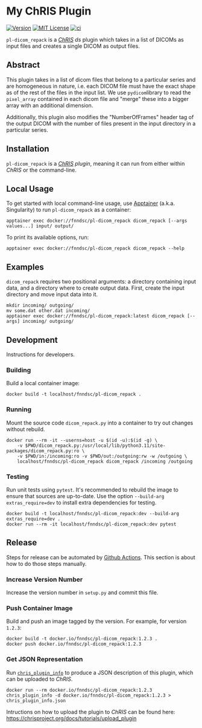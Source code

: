 # My ChRIS Plugin

[![Version](https://img.shields.io/docker/v/fnndsc/pl-dicom_repack?sort=semver)](https://hub.docker.com/r/fnndsc/pl-dicom_repack)
[![MIT License](https://img.shields.io/github/license/fnndsc/pl-dicom_repack)](https://github.com/FNNDSC/pl-dicom_repack/blob/main/LICENSE)
[![ci](https://github.com/FNNDSC/pl-dicom_repack/actions/workflows/ci.yml/badge.svg)](https://github.com/FNNDSC/pl-dicom_repack/actions/workflows/ci.yml)

`pl-dicom_repack` is a [_ChRIS_](https://chrisproject.org/)
_ds_ plugin which takes in a list of DICOMs as input files and
creates a single DICOM as output files.

## Abstract

This plugin takes in a list of dicom files that belong to a particular series and are
homogeneous in nature, i.e. each DICOM file must have the exact shape as of the rest of the 
files in the input list. We use `pydicom`library to read the `pixel_array` contained in each 
dicom file and "merge" these into a bigger array with an additional dimension.

Additionally, this plugin also modifies the "NumberOfFrames" header tag of the output 
DICOM with the number of files present in the input directory in a particular series.

## Installation

`pl-dicom_repack` is a _[ChRIS](https://chrisproject.org/) plugin_, meaning it can
run from either within _ChRIS_ or the command-line.

## Local Usage

To get started with local command-line usage, use [Apptainer](https://apptainer.org/)
(a.k.a. Singularity) to run `pl-dicom_repack` as a container:

```shell
apptainer exec docker://fnndsc/pl-dicom_repack dicom_repack [--args values...] input/ output/
```

To print its available options, run:

```shell
apptainer exec docker://fnndsc/pl-dicom_repack dicom_repack --help
```

## Examples

`dicom_repack` requires two positional arguments: a directory containing
input data, and a directory where to create output data.
First, create the input directory and move input data into it.

```shell
mkdir incoming/ outgoing/
mv some.dat other.dat incoming/
apptainer exec docker://fnndsc/pl-dicom_repack:latest dicom_repack [--args] incoming/ outgoing/
```

## Development

Instructions for developers.

### Building

Build a local container image:

```shell
docker build -t localhost/fnndsc/pl-dicom_repack .
```

### Running

Mount the source code `dicom_repack.py` into a container to try out changes without rebuild.

```shell
docker run --rm -it --userns=host -u $(id -u):$(id -g) \
    -v $PWD/dicom_repack.py:/usr/local/lib/python3.11/site-packages/dicom_repack.py:ro \
    -v $PWD/in:/incoming:ro -v $PWD/out:/outgoing:rw -w /outgoing \
    localhost/fnndsc/pl-dicom_repack dicom_repack /incoming /outgoing
```

### Testing

Run unit tests using `pytest`.
It's recommended to rebuild the image to ensure that sources are up-to-date.
Use the option `--build-arg extras_require=dev` to install extra dependencies for testing.

```shell
docker build -t localhost/fnndsc/pl-dicom_repack:dev --build-arg extras_require=dev .
docker run --rm -it localhost/fnndsc/pl-dicom_repack:dev pytest
```

## Release

Steps for release can be automated by [Github Actions](.github/workflows/ci.yml).
This section is about how to do those steps manually.

### Increase Version Number

Increase the version number in `setup.py` and commit this file.

### Push Container Image

Build and push an image tagged by the version. For example, for version `1.2.3`:

```
docker build -t docker.io/fnndsc/pl-dicom_repack:1.2.3 .
docker push docker.io/fnndsc/pl-dicom_repack:1.2.3
```

### Get JSON Representation

Run [`chris_plugin_info`](https://github.com/FNNDSC/chris_plugin#usage)
to produce a JSON description of this plugin, which can be uploaded to _ChRIS_.

```shell
docker run --rm docker.io/fnndsc/pl-dicom_repack:1.2.3 chris_plugin_info -d docker.io/fnndsc/pl-dicom_repack:1.2.3 > chris_plugin_info.json
```

Intructions on how to upload the plugin to _ChRIS_ can be found here:
https://chrisproject.org/docs/tutorials/upload_plugin


